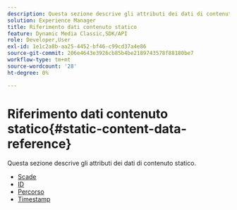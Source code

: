 ```yaml
---
description: Questa sezione descrive gli attributi dei dati di contenuto statico.
solution: Experience Manager
title: Riferimento dati contenuto statico
feature: Dynamic Media Classic,SDK/API
role: Developer,User
exl-id: 1e1c2a8b-aa25-4452-bf46-c99cd37a4e86
source-git-commit: 206e4643e3926cb85b4be2189743578f88180be7
workflow-type: tm+mt
source-wordcount: '28'
ht-degree: 0%

---
```


# Riferimento dati contenuto statico{#static-content-data-reference}

Questa sezione descrive gli attributi dei dati di contenuto statico.

* [Scade](r-expiration-static.md)
* [ID](r-id-static.md)
* [Percorso](r-path-static.md)
* [Timestamp](r-timestamp-static.md)
